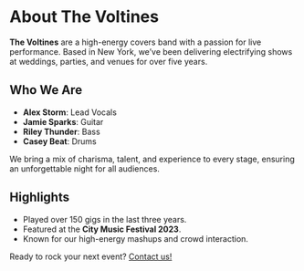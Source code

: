 # About The Voltines

**The Voltines** are a high-energy covers band with a passion for live performance. Based in New York, we’ve been delivering electrifying shows at weddings, parties, and venues for over five years.

## Who We Are
- **Alex Storm**: Lead Vocals  
- **Jamie Sparks**: Guitar  
- **Riley Thunder**: Bass  
- **Casey Beat**: Drums  

We bring a mix of charisma, talent, and experience to every stage, ensuring an unforgettable night for all audiences.

## Highlights
- Played over 150 gigs in the last three years.
- Featured at the **City Music Festival 2023**.
- Known for our high-energy mashups and crowd interaction.

Ready to rock your next event? [Contact us!](contact.html)
